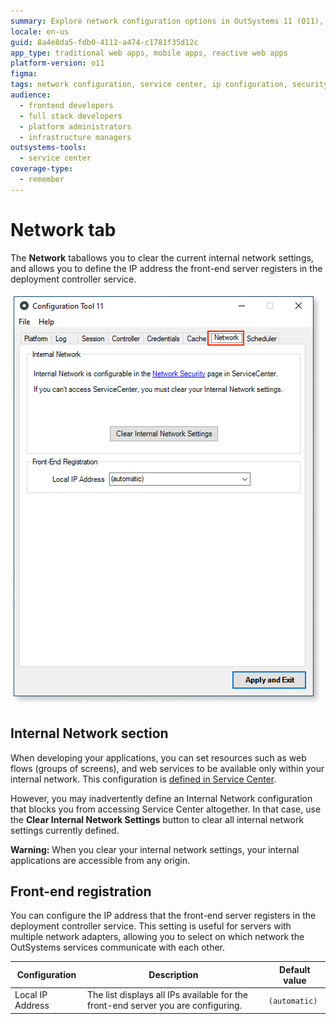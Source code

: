 ```yaml
---
summary: Explore network configuration options in OutSystems 11 (O11), including IP address settings and internal network adjustments.
locale: en-us
guid: 8a4e8da5-fdb0-4112-a474-c1781f35d12c
app_type: traditional web apps, mobile apps, reactive web apps
platform-version: o11
figma:
tags: network configuration, service center, ip configuration, security, deployment
audience:
  - frontend developers
  - full stack developers
  - platform administrators
  - infrastructure managers
outsystems-tools:
  - service center
coverage-type:
  - remember
---
```


# Network tab

The **Network** taballows you to clear the current internal network settings, and allows you to define the IP address the front-end server registers in the deployment controller service.

![Screenshot of the Network tab in the Configuration Tool](images/network-tab-ct.png "Network tab")

## Internal Network section

When developing your applications, you can set resources such as web flows (groups of screens), and web services to be available only within your internal network. This configuration is [defined in Service Center](../../../security/configure-internal-network.md).

However, you may inadvertently define an Internal Network configuration that blocks you from accessing Service Center altogether. In that case, use the **Clear Internal Network Settings** button to clear all internal network settings currently defined.

<div class="warning" markdown="1">

**Warning:** When you clear your internal network settings, your internal applications are accessible from any origin.

</div>

## Front-end registration

You can configure the IP address that the front-end server registers in the deployment controller service. This setting is useful for servers with multiple network adapters, allowing you to select on which network the OutSystems services communicate with each other.

| Configuration  |  Description  |  Default value |
| ---|---|--- |
| Local IP Address | The list displays all IPs available for the front-end server you are configuring. | `(automatic)` |
